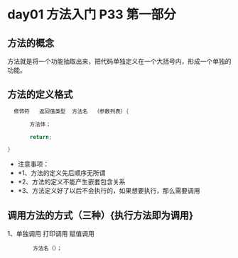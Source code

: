 # day01 方法入门 P33 第一部分

## 方法的概念

​		方法就是将一个功能抽取出来，把代码单独定义在一个大括号内，形成一个单独的功能。

## 方法的定义格式

```java
  修饰符   返回值类型  方法名  （参数列表）{

​		方法体；

​		return;

}
```

* 注意事项：
* *1、方法的定义先后顺序无所谓
* *2、方法的定义不能产生嵌套包含关系
* *3、方法定义好了以后不会执行的，如果想要执行，那么需要调用

## 调用方法的方式（三种）{执行方法即为调用}

1、单独调用      打印调用      赋值调用

  			方法名（）；



